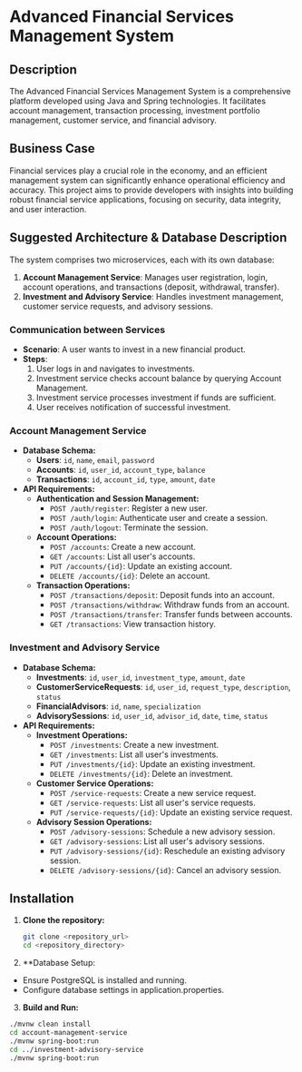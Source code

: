 # Advanced Financial Services Management System

## Description
The Advanced Financial Services Management System is a comprehensive platform developed using Java and Spring technologies. It facilitates account management, transaction processing, investment portfolio management, customer service, and financial advisory.

## Business Case
Financial services play a crucial role in the economy, and an efficient management system can significantly enhance operational efficiency and accuracy. This project aims to provide developers with insights into building robust financial service applications, focusing on security, data integrity, and user interaction.

## Suggested Architecture & Database Description
The system comprises two microservices, each with its own database:

1. **Account Management Service**: Manages user registration, login, account operations, and transactions (deposit, withdrawal, transfer).
2. **Investment and Advisory Service**: Handles investment management, customer service requests, and advisory sessions.

### Communication between Services
- **Scenario**: A user wants to invest in a new financial product.
- **Steps**:
    1. User logs in and navigates to investments.
    2. Investment service checks account balance by querying Account Management.
    3. Investment service processes investment if funds are sufficient.
    4. User receives notification of successful investment.

### Account Management Service
- **Database Schema:**
    - **Users**: `id`, `name`, `email`, `password`
    - **Accounts**: `id`, `user_id`, `account_type`, `balance`
    - **Transactions**: `id`, `account_id`, `type`, `amount`, `date`
- **API Requirements:**
    - **Authentication and Session Management:**
        - `POST /auth/register`: Register a new user.
        - `POST /auth/login`: Authenticate user and create a session.
        - `POST /auth/logout`: Terminate the session.
    - **Account Operations:**
        - `POST /accounts`: Create a new account.
        - `GET /accounts`: List all user's accounts.
        - `PUT /accounts/{id}`: Update an existing account.
        - `DELETE /accounts/{id}`: Delete an account.
    - **Transaction Operations:**
        - `POST /transactions/deposit`: Deposit funds into an account.
        - `POST /transactions/withdraw`: Withdraw funds from an account.
        - `POST /transactions/transfer`: Transfer funds between accounts.
        - `GET /transactions`: View transaction history.

### Investment and Advisory Service
- **Database Schema:**
    - **Investments**: `id`, `user_id`, `investment_type`, `amount`, `date`
    - **CustomerServiceRequests**: `id`, `user_id`, `request_type`, `description`, `status`
    - **FinancialAdvisors**: `id`, `name`, `specialization`
    - **AdvisorySessions**: `id`, `user_id`, `advisor_id`, `date`, `time`, `status`
- **API Requirements:**
    - **Investment Operations:**
        - `POST /investments`: Create a new investment.
        - `GET /investments`: List all user's investments.
        - `PUT /investments/{id}`: Update an existing investment.
        - `DELETE /investments/{id}`: Delete an investment.
    - **Customer Service Operations:**
        - `POST /service-requests`: Create a new service request.
        - `GET /service-requests`: List all user's service requests.
        - `PUT /service-requests/{id}`: Update an existing service request.
    - **Advisory Session Operations:**
        - `POST /advisory-sessions`: Schedule a new advisory session.
        - `GET /advisory-sessions`: List all user's advisory sessions.
        - `PUT /advisory-sessions/{id}`: Reschedule an existing advisory session.
        - `DELETE /advisory-sessions/{id}`: Cancel an advisory session.

## Installation
1. **Clone the repository:**
   ```sh
   git clone <repository_url>
   cd <repository_directory>
   ```
   
2. **Database Setup:

- Ensure PostgreSQL is installed and running.
- Configure database settings in application.properties.

3. **Build and Run:**

```sh
./mvnw clean install
cd account-management-service
./mvnw spring-boot:run
cd ../investment-advisory-service
./mvnw spring-boot:run
```
